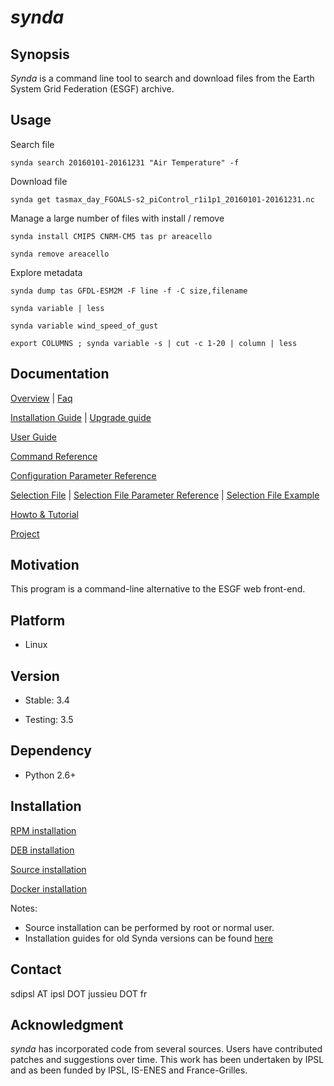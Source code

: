 # *synda*

## Synopsis

*Synda* is a command line tool to search and download files from the Earth
System Grid Federation (ESGF) archive.

## Usage

Search file

    synda search 20160101-20161231 "Air Temperature" -f

Download file

    synda get tasmax_day_FGOALS-s2_piControl_r1i1p1_20160101-20161231.nc

Manage a large number of files with install / remove

    synda install CMIP5 CNRM-CM5 tas pr areacello

    synda remove areacello

Explore metadata

    synda dump tas GFDL-ESM2M -F line -f -C size,filename 

    synda variable | less

    synda variable wind_speed_of_gust

    export COLUMNS ; synda variable -s | cut -c 1-20 | column | less

## Documentation

[Overview](sdt/doc/overview.md)                                       | [Faq](sdt/doc/faq.md)

[Installation Guide](#installation)                                   | [Upgrade guide](sdt/doc/upgrade_guide.md)

[User Guide](sdt/doc/user_guide.md)

[Command Reference](sdt/doc/command_reference.md)

[Configuration Parameter Reference](sdt/doc/configuration_parameter_reference.md)

[Selection File](sdt/doc/selection_file.md)                           | [Selection File Parameter Reference](sdt/doc/selection_file_parameter_reference.md) | [Selection File Example](https://github.com/Prodiguer/synda/tree/master/sdt/selection/sample)

[Howto & Tutorial](sdt/doc/howto_and_tutorial.md)

[Project](sdt/doc/project.md)

## Motivation

This program is a command-line alternative to the ESGF web front-end.

## Platform

* Linux

## Version

* Stable: 3.4

* Testing: 3.5

## Dependency

* Python 2.6+

## Installation

[RPM installation](sdt/doc/rpm_install.md)

[DEB installation](sdt/doc/deb_install.md)

[Source installation](sdt/doc/src_install.md)

[Docker installation](https://hub.docker.com/r/prodiguer/synda)

Notes:

* Source installation can be performed by root or normal user.
* Installation guides for old Synda versions can be found [here](sdt/doc/old_version_installation_guide)

## Contact

sdipsl AT ipsl DOT jussieu DOT fr

## Acknowledgment

*synda* has incorporated code from several sources. Users have contributed
patches and suggestions over time. This work has been undertaken by IPSL and
as been funded by IPSL, IS-ENES and France-Grilles.
